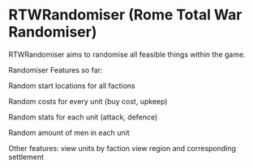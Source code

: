 # RTWRandomiser (Rome Total War Randomiser)
RTWRandomiser aims to randomise all feasible things within the game.

Randomiser Features so far:

  Random start locations for all factions

  Random costs for every unit (buy cost, upkeep)

  Random stats for each unit (attack, defence)

  Random amount of men in each unit

Other features:
  view units by faction
  view region and corresponding settlement





